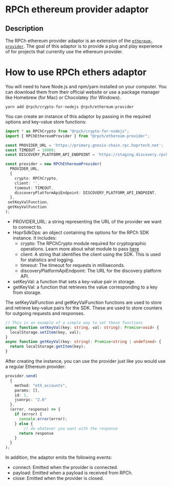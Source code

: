 # RPCh ethereum provider adaptor

## Description
The RPCh ethereum provider adaptor is an extension of the [`ethereum-provider`](https://github.com/floating/ethereum-provider). The goal of this adaptor is to provide a plug and play experience of for projects that currently use the ethereum provider.

# How to use RPCh ethers adaptor
You will need to have Node.js and npm/yarn installed on your computer. You can download them from their official website or use a package manager like Homebrew (for Mac) or Chocolatey (for Windows).

```
yarn add @rpch/crypto-for-nodejs @rpch/ethereum-provider
```

You can create an instance of this adaptor by passing in the required options and key-value store functions:
```TypeScript
import * as RPChCrypto from "@rpch/crypto-for-nodejs";
import { RPChEthereumProvider } from "@rpch/ethereum-provider";

const PROVIDER_URL = 'https://primary.gnosis-chain.rpc.hoprtech.net';
const TIMEOUT = 10000;
const DISCOVERY_PLATFORM_API_ENDPOINT = 'https://staging.discovery.rpch.tech';

const provider = new RPChEthereumProvider(
  PROVIDER_URL,
  {
    crypto: RPChCrypto,
    client: '',
    timeout: TIMEOUT,
    discoveryPlatformApiEndpoint: DISCOVERY_PLATFORM_API_ENDPOINT,
  },
 setKeyValFunction,
 getKeyValFunction
);
```

- PROVIDER_URL: a string representing the URL of the provider we want to connect to.
- HoprSdkOps: an object containing the options for the RPCh SDK instance. It includes:
  - crypto: The RPChCrypto module required for cryptographic operations. Learn more about what module to pass [here](https://github.com/Rpc-h/crypto#rpch-crypto)
  - client: A string that identifies the client using the SDK. This is used for statistics and logging.
  - timeout: The timeout for requests in milliseconds.
  - discoveryPlatformApiEndpoint: The URL for the discovery platform API.
- setKeyVal: a function that sets a key-value pair in storage.
- getKeyVal: a function that retrieves the value corresponding to a key from storage.

The setKeyValFunction and getKeyValFunction functions are used to store and retrieve key-value pairs for the SDK. These are used to store counters for outgoing requests and responses.

```TypeScript
// This is an example of a simple way to set these functions
async function setKeyVal(key: string, val: string): Promise<void> {
  localStorage.setItem(key, val);
}
async function getKeyVal(key: string): Promise<string | undefined> {
  return localStorage.getItem(key);
}
```

After creating the instance, you can use the provider just like you would use a regular Ethereum provider:

```TypeScript
provider.send(
  {
    method: "eth_accounts",
    params: [],
    id: 1,
    jsonrpc: "2.0"
  },
  (error, response) => {
    if (error) {
      console.error(error);
    } else {
        // do whatever you want with the response
      return response
    }
  }
);
```

In addition, the adaptor emits the following events:

- connect: Emitted when the provider is connected.
- payload: Emitted when a payload is received from RPCh.
- close: Emitted when the provider is closed.